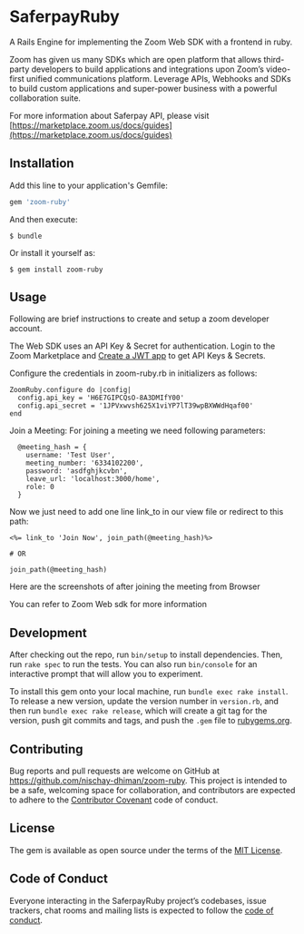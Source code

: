 # SaferpayRuby

A Rails Engine for implementing the Zoom Web SDK with a frontend in ruby.

Zoom has given us many SDKs which are open platform that allows third-party developers to build applications and integrations upon Zoom’s video-first unified communications platform. Leverage APIs, Webhooks and SDKs to build custom applications and super-power business with a powerful collaboration suite.

For more information about Saferpay API, please visit
[https://marketplace.zoom.us/docs/guides](https://marketplace.zoom.us/docs/guides)


## Installation

Add this line to your application's Gemfile:

```ruby
gem 'zoom-ruby'
```

And then execute:

    $ bundle

Or install it yourself as:

    $ gem install zoom-ruby

## Usage

Following are brief instructions to create and setup a zoom developer account.


The Web SDK uses an API Key & Secret for authentication. Login to the Zoom Marketplace and [Create a JWT app](https://marketplace.zoom.us/docs/guides/getting-started/app-types/create-jwt-app) to get API Keys & Secrets.


Configure the credentials in zoom-ruby.rb in initializers as follows:

```
ZoomRuby.configure do |config|
  config.api_key = 'H6E7GIPCQsO-8A3DMIfY00'
  config.api_secret = '1JPVxwvsh625X1viYP7lT39wpBXWWdHqaf00'
end

```

Join a Meeting:
For joining a meeting we need following parameters:
```
  @meeting_hash = {
    username: 'Test User',
    meeting_number: '6334102200',
    password: 'asdfghjkcvbn',
    leave_url: 'localhost:3000/home',
    role: 0
  }
```

Now we just need to add one line link_to in our view file or redirect to this path:
```
<%= link_to 'Join Now', join_path(@meeting_hash)%>

# OR

join_path(@meeting_hash)

```

Here are the screenshots of after joining the meeting from Browser

You can refer to Zoom Web sdk for more information

## Development

After checking out the repo, run `bin/setup` to install dependencies. Then, run `rake spec` to run the tests. You can also run `bin/console` for an interactive prompt that will allow you to experiment.

To install this gem onto your local machine, run `bundle exec rake install`. To release a new version, update the version number in `version.rb`, and then run `bundle exec rake release`, which will create a git tag for the version, push git commits and tags, and push the `.gem` file to [rubygems.org](https://rubygems.org).

## Contributing

Bug reports and pull requests are welcome on GitHub at https://github.com/nischay-dhiman/zoom-ruby. This project is intended to be a safe, welcoming space for collaboration, and contributors are expected to adhere to the [Contributor Covenant](http://contributor-covenant.org) code of conduct.

## License

The gem is available as open source under the terms of the [MIT License](https://opensource.org/licenses/MIT).

## Code of Conduct

Everyone interacting in the SaferpayRuby project’s codebases, issue trackers, chat rooms and mailing lists is expected to follow the [code of conduct](https://github.com/nischay-dhiman/zoom-ruby/blob/master/CODE_OF_CONDUCT.md).
